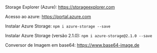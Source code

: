 Storage Explorer (Azure):
https://storageexplorer.com

Acesso ao azure:
https://portal.azure.com

Instalar Azure Storage:
`npm i azure-storage --save`

Instalar Azure Storage (versão 2.1.0):
`npm i azure-storage@2.1.0 --save`

Conversor de Imagem em base64:
https://www.base64-image.de